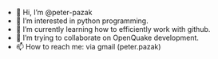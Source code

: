 - 👋 Hi, I’m @peter-pazak
- 👀 I’m interested in python programming.
- 🌱 I’m currently learning how to efficiently work with github.
- 💞️ I’m trying to collaborate on OpenQuake development.
- 📫 How to reach me: via gmail (peter.pazak)

<!---
peter-pazak/peter-pazak is a ✨ special ✨ repository because its `README.md` (this file) appears on your GitHub profile.
You can click the Preview link to take a look at your changes.
--->
